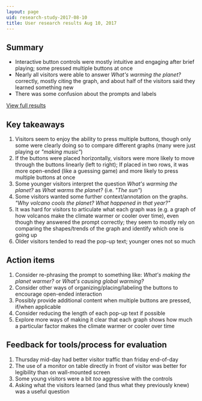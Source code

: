 ```yaml
---
layout: page
uid: research-study-2017-08-10
title: User research results Aug 10, 2017
---
```


## Summary

- Interactive button controls were mostly intuitive and engaging after brief playing; some pressed multiple buttons at once
- Nearly all visitors were able to answer _What's warming the planet?_ correctly, mostly citing the graph, and about half of the visitors said they learned something new
- There was some confusion about the prompts and labels

[View full results](../../assets/studies/2017-08-10/results.pdf)

## Key takeaways

1. Visitors seem to enjoy the ability to press multiple buttons, though only some were clearly doing so to compare different graphs (many were just playing or _"making music"_)
1. If the buttons were placed horizontally, visitors were more likely to move through the buttons linearly (left to right); If placed in two rows, it was more open-ended (like a guessing game) and more likely to press multiple buttons at once
1. Some younger visitors interpret the question _What's warming the planet?_ as _What warms the planet?_ (i.e. _"The sun"_)
1. Some visitors wanted some further context/annotation on the graphs. _"Why volcano cools the planet? What happened in that year?"_
1. It was hard for visitors to articulate what each graph was (e.g. a graph of how volcanos make the climate warmer or cooler over time), even though they answered the prompt correctly; they seem to mostly rely on comparing the shapes/trends of the graph and identify which one is going up
1. Older visitors tended to read the pop-up text; younger ones not so much

## Action items

1. Consider re-phrasing the prompt to something like: _What's making the planet warmer?_ or _What's causing global warming?_
1. Consider other ways of organizing/placing/labeling the buttons to encourage open-ended interaction
1. Possibly provide additional content when multiple buttons are pressed, if/when applicable
1. Consider reducing the length of each pop-up text if possible
1. Explore more ways of making it clear that each graph shows how much a particular factor makes the climate warmer or cooler over time

## Feedback for tools/process for evaluation

1. Thursday mid-day had better visitor traffic than friday end-of-day
1. The use of a monitor on table directly in front of visitor was better for legibility than on wall-mounted screen
1. Some young visitors were a bit _too_ aggressive with the controls
1. Asking what the visitors learned (and thus what they previously knew) was a useful question

